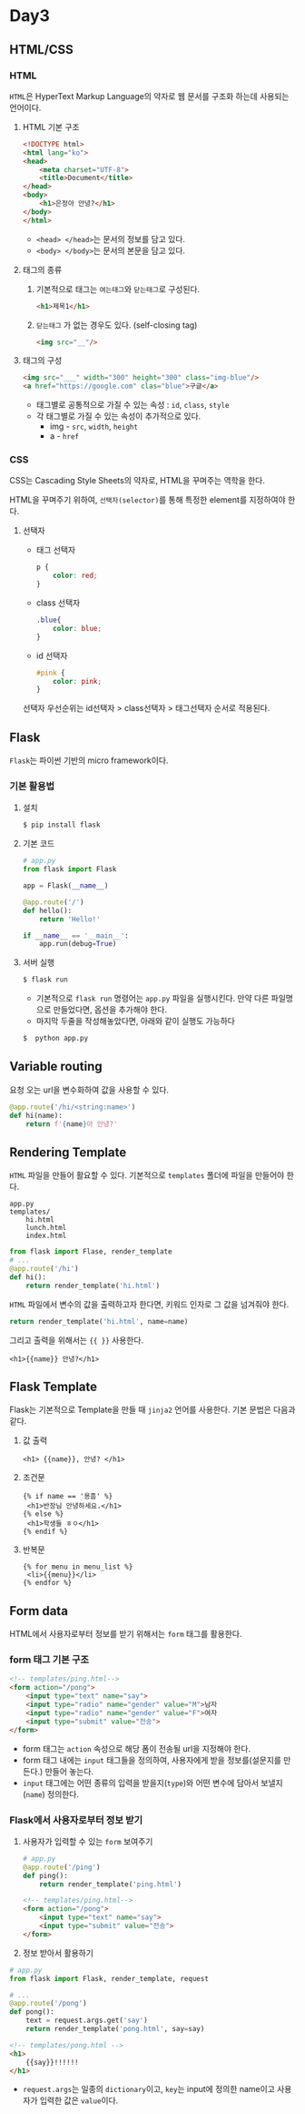 # Day3

## HTML/CSS

### HTML

`HTML`은 HyperText Markup Language의 약자로 웹 문서를 구조화 하는데 사용되는 언어이다.

1. HTML 기본 구조

   ```html
   <!DOCTYPE html>
   <html lang="ko">
   <head>
       <meta charset="UTF-8">
       <title>Document</title>
   </head>
   <body>
       <h1>은정아 안녕?</h1>
   </body>
   </html>
   ```

   * `<head> </head>`는 문서의 정보를 담고 있다.
   * `<body> </body>`는 문서의 본문을 담고 있다.

2. 태그의 종류

   1. 기본적으로 태그는 `여는태그`와 `닫는태그`로 구성된다.

      ```html
      <h1>제목1</h1>
      ```

   2. `닫는태그` 가 없는 경우도 있다. (self-closing tag)

      ```html
      <img src="__"/>
      ```

3. 태그의 구성

   ```html
   <img src="___" width="300" height="300" class="img-blue"/>
   <a href="https://google.com" clas="blue">구글</a>
   ```

   * 태그별로 공통적으로 가질 수 있는 속성 : `id`, `class`, `style`
   * 각 태그별로 가질 수 있는 속성이 추가적으로 있다.
     * img - `src`, `width`, `height`
     * a - `href`



### CSS

CSS는 Cascading Style Sheets의 약자로, HTML을 꾸며주는 역학을 한다.

HTML을 꾸며주기 위하여, `선택자(selector)`를 통해 특정한 element를 지정하여야 한다.

1. 선택자

   * 태그 선택자

     ```css
     p {
         color: red;
     }
     ```

     

   * class 선택자

     ```css
     .blue{
         color: blue;
     }
     ```

     

   * id 선택자

     ```css
     #pink {
         color: pink;
     }
     ```

   선택자 우선순위는 id선택자 > class선택자 > 태그선택자 순서로 적용된다.



## Flask

`Flask`는 파이썬 기반의 micro framework이다.

### 기본 활용법

1. 설치

   ```bash
   $ pip install flask
   ```

2. 기본 코드

   ```python
   # app.py
   from flask import Flask
   
   app = Flask(__name__)
   
   @app.route('/')
   def hello():
       return 'Hello!'
   
   if __name__ == '__main__':
       app.run(debug=True)
   ```

3. 서버 실행

   ```bash
   $ flask run
   ```

   * 기본적으로 `flask run` 명령어는 `app.py` 파일을 실행시킨다. 만약 다른 파일명으로 만들었다면, 옵션을 추가해야 한다.
   * 마지막 두줄을 작성해놓았다면, 아래와 같이 실행도 가능하다

   ```bash
   $  python app.py
   ```

## Variable routing

요청 오는 url을 변수화하여 값을 사용할 수 있다.

```python
@app.route('/hi/<string:name>')
def hi(name):
    return f'{name}아 안녕?'
```



## Rendering Template

`HTML` 파일을 만들어 활요할 수 있다. 기본적으로 `templates` 폴더에 파일을 만들어야 한다.

```
app.py
templates/
	hi.html
	lunch.html
	index.html
```

```python
from flask import Flase, render_template
# ...
@app.route('/hi')
def hi():
    return render_template('hi.html')
```

`HTML` 파일에서 변수의 값을 출력하고자 한다면, 키워드 인자로 그 값을 넘겨줘야 한다.

```python
return render_template('hi.html', name=name)
```

그리고 출력을 위해서는 `{{ }}` 사용한다.

```jinja2
<h1>{{name}} 안녕?</h1>
```

## Flask Template

Flask는 기본적으로 Template을 만들 때 `jinja2` 언어를 사용한다. 기본 문법은 다음과 같다.

1. 값 출력

   ```jinja2
   <h1> {{name}}, 안녕? </h1>
   ```

2. 조건문

   ```jinja2
   {% if name == '용흠' %}
   	<h1>반장님 안녕하세요.</h1>
   {% else %}
   	<h1>학생들 ㅎㅇ</h1>
   {% endif %}
   ```

3. 반복문

   ```jinja2
   {% for menu in menu_list %}
   	<li>{{menu}}</li>
   {% endfor %}
   ```






## Form data

HTML에서 사용자로부터 정보를 받기 위해서는 `form` 태그를 활용한다.

### form 태그 기본 구조

```html
<!-- templates/ping.html-->
<form action="/pong">
    <input type="text" name="say">
    <input type="radio" name="gender" value="M">남자
    <input type="radio" name="gender" value="F">여자
    <input type="submit" value="전송">
</form>
```

* form 태그는 `action` 속성으로 해당 폼이 전송될 url을 지정해야 한다.
* form 태그 내에는 `input` 태그들을 정의하여, 사용자에게 받을 정보를(설문지를 만든다.) 만들어 놓는다.
* `input` 태그에는 어떤 종류의 입력을 받을지(`type`)와 어떤 변수에 담아서 보낼지(`name`) 정의한다.



### Flask에서 사용자로부터 정보 받기

1. 사용자가 입력할 수 있는 `form` 보여주기

   ```python
   # app.py
   @app.route('/ping')
   def ping():
       return render_template('ping.html')
   ```

   ```html
   <!-- templates/ping.html-->
   <form action="/pong">
       <input type="text" name="say">
       <input type="submit" value="전송">
   </form>
   ```

   

2.  정보 받아서 활용하기

   ```python
   # app.py
   from flask import Flask, render_template, request
   
   # ...
   @app.route('/pong')
   def pong():
       text = request.args.get('say')
       return render_template('pong.html', say=say)
   ```

   ```html
   <!-- templates/pong.html -->
   <h1>
       {{say}}!!!!!!
   </h1>
   ```

   * `request.args`는 일종의 `dictionary`이고, `key`는 input에 정의한 name이고 사용자가 입력한 값은 `value`이다.